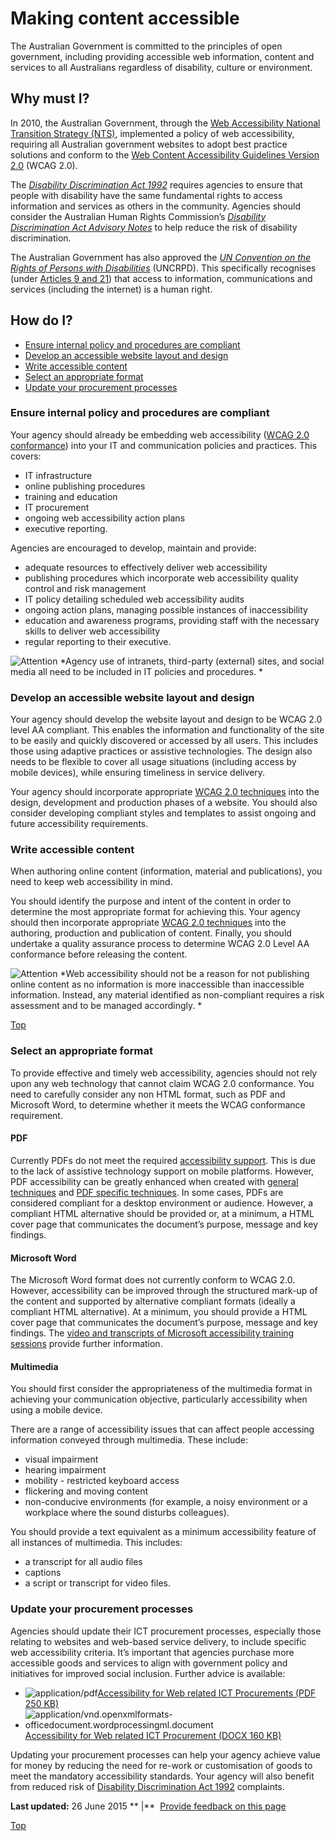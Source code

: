 Making content accessible
=========================

The Australian Government is committed to the principles of open government, including providing accessible web information, content and services to all Australians regardless of disability, culture or environment.

Why must I?
-----------

In 2010, the Australian Government, through the [Web Accessibility National Transition Strategy (NTS)](http://www.finance.gov.au/publications/wcag-2-implementation/), implemented a policy of web accessibility, requiring all Australian government websites to adopt best practice solutions and conform to the [Web Content Accessibility Guidelines Version 2.0](http://www.w3.org/TR/WCAG20/) (WCAG 2.0).

The *[Disability Discrimination Act 1992](http://www.comlaw.gov.au/Series/C2004A04426)* requires agencies to ensure that people with disability have the same fundamental rights to access information and services as others in the community. Agencies should consider the Australian Human Rights Commission’s *[Disability Discrimination Act Advisory Notes](http://www.hreoc.gov.au/disability_rights/standards/www_3/www_3.html)* to help reduce the risk of disability discrimination.

The Australian Government has also approved the *[UN Convention on the Rights of Persons with Disabilities](http://www.un.org/disabilities/default.asp?id=150)* (UNCRPD). This specifically recognises (under [Articles 9 and 21](http://www.un.org/disabilities/default.asp?id=259)) that access to information, communications and services (including the internet) is a human right.

How do I?
---------

-   [Ensure internal policy and procedures are compliant](../../node/456.html#ensure)
-   [Develop an accessible website layout and design](../../node/456.html#develop)
-   [Write accessible content](../../node/456.html#write)
-   [Select an appropriate format](../../node/456.html#select)
-   [Update your procurement processes](../../node/456.html#procurement)

### Ensure internal policy and procedures are compliant

Your agency should already be embedding web accessibility ([WCAG 2.0 conformance](http://www.w3.org/TR/WCAG20/#conformance-reqs)) into your IT and communication policies and practices. This covers:

-   IT infrastructure
-   online publishing procedures
-   training and education
-   IT procurement
-   ongoing web accessibility action plans
-   executive reporting.

Agencies are encouraged to develop, maintain and provide:

-   adequate resources to effectively deliver web accessibility
-   publishing procedures which incorporate web accessibility quality control and risk management
-   IT policy detailing scheduled web accessibility audits
-   ongoing action plans, managing possible instances of inaccessibility
-   education and awareness programs, providing staff with the necessary skills to deliver web accessibility
-   regular reporting to their executive.

![Attention](../../sites/g/files/net261/f/styles/large/public/attention32.png%3Fitok=wqHBFd4O "Attention") *Agency use of intranets, third-party (external) sites, and social media all need to be included in IT policies and procedures. *

### Develop an accessible website layout and design

Your agency should develop the website layout and design to be WCAG 2.0 level AA compliant. This enables the information and functionality of the site to be easily and quickly discovered or accessed by all users. This includes those using adaptive practices or assistive technologies. The design also needs to be flexible to cover all usage situations (including access by mobile devices), while ensuring timeliness in service delivery.

Your agency should incorporate appropriate [WCAG 2.0 techniques](http://www.w3.org/TR/WCAG20-TECHS/Overview.html) into the design, development and production phases of a website. You should also consider developing compliant styles and templates to assist ongoing and future accessibility requirements.

### Write accessible content

When authoring online content (information, material and publications), you need to keep web accessibility in mind.

You should identify the purpose and intent of the content in order to determine the most appropriate format for achieving this. Your agency should then incorporate appropriate [WCAG 2.0 techniques](http://www.w3.org/TR/WCAG20-TECHS/Overview.html) into the authoring, production and publication of content. Finally, you should undertake a quality assurance process to determine WCAG 2.0 Level AA conformance before releasing the content.

![Attention](../../sites/g/files/net261/f/styles/large/public/attention32.png%3Fitok=wqHBFd4O "Attention") *Web accessibility should not be a reason for not publishing online content as no information is more inaccessible than inaccessible information. Instead, any material identified as non-compliant requires a risk assessment and to be managed accordingly. *

[Top](../../node/456.html#)

### Select an appropriate format

To provide effective and timely web accessibility, agencies should not rely upon any web technology that cannot claim WCAG 2.0 conformance. You need to carefully consider any non HTML format, such as PDF and Microsoft Word, to determine whether it meets the WCAG conformance requirement.

#### PDF

Currently PDFs do not meet the required [accessibility support](http://www.w3.org/TR/UNDERSTANDING-WCAG20/conformance.html#uc-accessibility-support-head). This is due to the lack of assistive technology support on mobile platforms. However, PDF accessibility can be greatly enhanced when created with [general techniques](http://www.w3.org/TR/WCAG20-TECHS/general.html) and [PDF specific techniques](http://www.w3.org/TR/WCAG20-TECHS/pdf.html). In some cases, PDFs are considered compliant for a desktop environment or audience. However, a compliant HTML alternative should be provided or, at a minimum, a HTML cover page that communicates the document’s purpose, message and key findings.

#### Microsoft Word

The Microsoft Word format does not currently conform to WCAG 2.0. However, accessibility can be improved through the structured mark-up of the content and supported by alternative compliant formats (ideally a compliant HTML alternative). At a minimum, you should provide a HTML cover page that communicates the document’s purpose, message and key findings. The [video and transcripts of Microsoft accessibility training sessions](http://www.finance.gov.au/blog/2012/09/06/video-and-transcripts-microsoft-accessibility-training-sessions/) provide further information.

#### Multimedia

You should first consider the appropriateness of the multimedia format in achieving your communication objective, particularly accessibility when using a mobile device.

There are a range of accessibility issues that can affect people accessing information conveyed through multimedia. These include:

-   visual impairment
-   hearing impairment
-   mobility - restricted keyboard access
-   flickering and moving content
-   non-conducive environments (for example, a noisy environment or a workplace where the sound disturbs colleagues).

You should provide a text equivalent as a minimum accessibility feature of all instances of multimedia. This includes:

-   a transcript for all audio files
-   captions
-   a script or transcript for video files.

### Update your procurement processes

Agencies should update their ICT procurement processes, especially those relating to websites and web-based service delivery, to include specific web accessibility criteria. It’s important that agencies purchase more accessible goods and services to align with government policy and initiatives for improved social inclusion. Further advice is available:

-   ![](https://www.dto.gov.au/modules/file/icons/application-pdf.png "application/pdf")[Accessibility for Web related ICT Procurements (PDF 250 KB)](../../sites/g/files/net261/f/Accessibility-for-Web-related-ICT-Procurement.pdf)
-   ![](https://www.dto.gov.au/modules/file/icons/x-office-document.png "application/vnd.openxmlformats-officedocument.wordprocessingml.document")[Accessibility for Web related ICT Procurement (DOCX 160 KB)](../../sites/g/files/net261/f/Accessibility-for-Web-related-ICT-Procurement.docx)

Updating your procurement processes can help your agency achieve value for money by reducing the need for re-work or customisation of goods to meet the mandatory accessibility standards. Your agency will also benefit from reduced risk of [Disability Discrimination Act 1992](http://www.comlaw.gov.au/Series/C2004A04426) complaints.

**Last updated:** 26 June 2015 ** |**  [Provide feedback on this page](../../feedback%3Furl_from=MakingContentAccessible.html)

[Top](../../node/456.html#)


